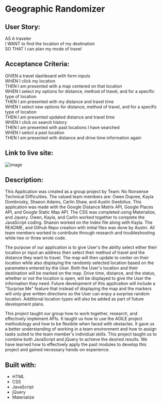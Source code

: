 # Geographic Randomizer


## User Story:

AS A traveler <br/>
I WANT to find the location of my destination <br/>
SO THAT I can plan my mode of travel

## Acceptance Criteria:

GIVEN a travel dashboard with form inputs <br/>
WHEN I click my location <br/>
THEN I am presented with a map centered on that location <br/>
WHEN I select my options for distance, method of travel, and for a specific type of location <br/>
THEN I am presented with my distance and travel time <br/>
WHEN I select new options for distance, method of travel, and for a specific type of location <br/>
THEN I am presented updated distance and travel time <br/>
WHEN I click on search history <br/>
THEN I am presented with past locations I have searched <br/>
WHEN I select a past location <br/>
THEN I am presented with distance and drive time information again <br/>

## Link to live site: 

![image](https://user-images.githubusercontent.com/82618604/121559286-73f38e00-c9e4-11eb-8a71-593ccadb1936.png)


## Description: 

This Application was created as a group project by Team: No Nonsense Technical Difficulties. The valued team members are: Owen Dupree, Kayla Dombrosky, Shaeon Adams, Carlin Shaw, and Austin Swebilius. This application was made with the Google Distance Matrix API, Google Places API, and Google Static Map API. The CSS was completed using Materialize, and Jquery. Owen, Kayla, and Carlin worked together to complete the JavaScript coding. Shaeon worked on the Index file along with Kayla. The README, and Github Repo creation with initial files was done by Austin. All team members worked to contribute through research and troubleshooting while two or three wrote code. 

The purpose of our application is to give User's the ability select either their location pr input an address then select their method of travel and the distance they want to travel. The map will then update to center on their location while also displaying the randomly selected location based on the parameters entered by the User. Both the User's location and their destination will be marked on the map. Drive time, distance, and the status, whether or not the location is open, will be displayed to give the User the information they need. Future development of this application will include a "Surprise Me" feature that instead of displaying the map and the markers will only give written directions so the User can enjoy a surprise random location. Additional location types will also be added as part of future development plans.

This project taught our group how to work together, research, and effectively implement APIs. It taught us how to use the AGILE project methodology and how to be flexibile when faced with obstacles. It gave us a better understanding of working in a team environment and how to assign tasks suited to the team member's individual skills. This project taught us to combine both JavaScript and jQuery to achieve the desired results. We have learned how to effectively apply the past modules to develop this project and gained necessary hands-on experience.


## Built with: 
* HTML
* CSS
* JavaScript
* jQuery
* Materialize
